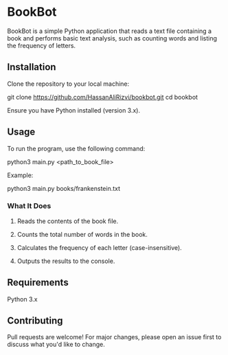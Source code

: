 # BookBot

BookBot is a simple Python application that reads a text file containing a book and performs basic text analysis, such as counting words and listing the frequency of letters.

## Installation

Clone the repository to your local machine:

git clone https://github.com/HassanAliRizvi/bookbot.git
cd bookbot

Ensure you have Python installed (version 3.x).

## Usage

To run the program, use the following command:

python3 main.py <path_to_book_file>

Example:

python3 main.py books/frankenstein.txt

### What It Does

1. Reads the contents of the book file.

2. Counts the total number of words in the book.

3. Calculates the frequency of each letter (case-insensitive).

4. Outputs the results to the console.

## Requirements

Python 3.x

## Contributing

Pull requests are welcome! For major changes, please open an issue first to discuss what you'd like to change.

